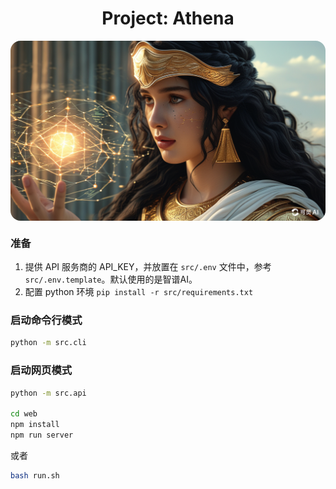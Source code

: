 <h1 style="text-align: center">Project: Athena</h1>


<img src="web/public/home.png" style="border-radius: 16px; margin: 0 auto; max-height: 400px; display: block;"/>

### 准备

1. 提供 API 服务商的 API_KEY，并放置在 `src/.env` 文件中，参考 `src/.env.template`。默认使用的是智谱AI。
2. 配置 python 环境 `pip install -r src/requirements.txt`


### 启动命令行模式

```bash
python -m src.cli
```

### 启动网页模式

```bash
python -m src.api

cd web
npm install
npm run server
```

或者

```bash
bash run.sh
```

